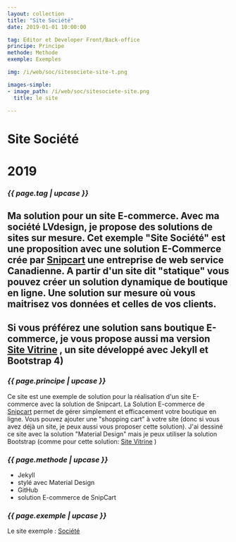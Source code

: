 ```yaml
---
layout: collection
title: "Site Société"
date: 2019-01-01 10:00:00

tag: Editor et Developer Front/Back-office
principe: Principe
methode: Methode
exemple: Exemples

img: /i/web/soc/sitesociete-site-t.png

images-simple:
- image_path: /i/web/soc/sitesociete-site.png
  title: le site

---
```


# Site Société
# 2019
### _{{ page.tag | upcase }}_

## Ma solution pour un site E-commerce. Avec ma société LVdesign, je propose des solutions de sites sur mesure. Cet exemple "Site Société" est une proposition avec une solution E-Commerce crée par [Snipcart](https://snipcart.com/ "add a shopping cart to any website") une entreprise de web service Canadienne. A partir d'un site dit "statique" vous pouvez créer un solution dynamique de boutique en ligne. Une solution sur mesure où vous maitrisez vos données et celles de vos clients. 

## Si vous préférez une solution sans boutique E-commerce, je vous propose aussi ma version [Site Vitrine](https://lvdesign.github.io/sitevitrine/ "site vitrine, une autre solution par LVdesign") , un site développé avec Jekyll et Bootstrap 4)

### _{{ page.principe | upcase }}_
Ce site est une exemple de solution pour la réalisation d'un site E-commerce avec la solution de Snipcart. 
La Solution E-commerce de  [Snipcart](https://snipcart.com/ "add a shopping cart to any website") permet de gérer simplement et efficacement votre boutique en ligne. Vous pouvez ajouter une "shopping cart" à votre site (donc si vous avez déjà un site, je peux aussi vous proposer cette solution). J'ai dessiné ce site avec la solution "Material Design" mais je peux utiliser la solution Bootstrap (comme pour cette solution: [Site Vitrine](https://lvdesign.github.io/sitevitrine/ "site vitrine, une autre solution par LVdesign") )


### _{{ page.methode | upcase }}_
- Jekyll
- stylé avec Material Design 
- GitHub
- solution E-commerce de SnipCart


### _{{ page.exemple | upcase }}_
Le site exemple : [Société](https://lvdesign.github.io/sitesociete/ "le site Sociéte base e-commerce")